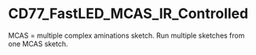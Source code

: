 # CD77_FastLED_MCAS_IR_Controlled
 MCAS = multiple complex aminations sketch.  Run multiple sketches  from one MCAS sketch.
